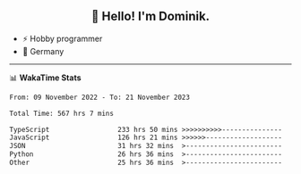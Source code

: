 <h2 align="center">👋 Hello! I'm Dominik.</h2>

- ⚡ Hobby programmer
- 📍 Germany

---
📊 **WakaTime Stats**
<!--START_SECTION:waka-->

```txt
From: 09 November 2022 - To: 21 November 2023

Total Time: 567 hrs 7 mins

TypeScript                 233 hrs 50 mins >>>>>>>>>>---------------   41.23 %
JavaScript                 126 hrs 21 mins >>>>>>-------------------   22.28 %
JSON                       31 hrs 32 mins  >------------------------   05.56 %
Python                     26 hrs 36 mins  >------------------------   04.69 %
Other                      25 hrs 36 mins  >------------------------   04.51 %
```

<!--END_SECTION:waka-->
